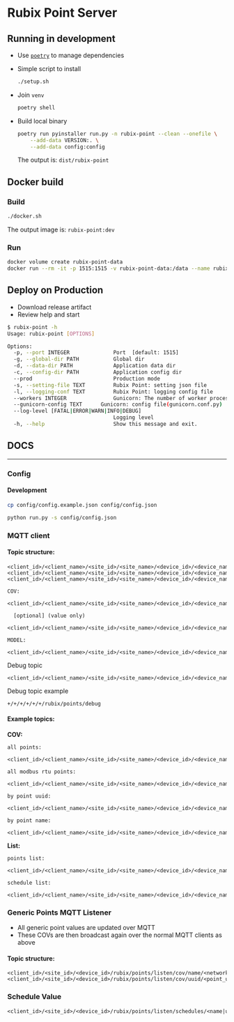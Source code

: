 # Rubix Point Server

## Running in development

- Use [`poetry`](https://github.com/python-poetry/poetry) to manage dependencies
- Simple script to install

    ```bash
    ./setup.sh
    ```

- Join `venv`

    ```bash
    poetry shell
    ```

- Build local binary

    ```bash
    poetry run pyinstaller run.py -n rubix-point --clean --onefile \
        --add-data VERSION:. \
        --add-data config:config
    ```

  The output is: `dist/rubix-point`

## Docker build

### Build

```bash
./docker.sh
```

The output image is: `rubix-point:dev`

### Run

```bash
docker volume create rubix-point-data
docker run --rm -it -p 1515:1515 -v rubix-point-data:/data --name rubix-point rubix-point:dev
```

## Deploy on Production

- Download release artifact
- Review help and start

```bash
$ rubix-point -h
Usage: rubix-point [OPTIONS]

Options:
  -p, --port INTEGER              Port  [default: 1515]
  -g, --global-dir PATH           Global dir
  -d, --data-dir PATH             Application data dir
  -c, --config-dir PATH           Application config dir
  --prod                          Production mode
  -s, --setting-file TEXT         Rubix Point: setting json file
  -l, --logging-conf TEXT         Rubix Point: logging config file
  --workers INTEGER               Gunicorn: The number of worker processes for handling requests.
  --gunicorn-config TEXT      Gunicorn: config file(gunicorn.conf.py)
  --log-level [FATAL|ERROR|WARN|INFO|DEBUG]
                                  Logging level
  -h, --help                      Show this message and exit.
```


## DOCS
___
### Config

#### Development
```bash
cp config/config.example.json config/config.json

python run.py -s config/config.json
```

### MQTT client
  
#### Topic structure:
```
<client_id>/<client_name>/<site_id>/<site_name>/<device_id>/<device_name>/rubix/points/value/<event>/...
<client_id>/<client_name>/<site_id>/<site_name>/<device_id>/<device_name>/rubix/points/value/cov/<all|value>/<Drivers>/<network_uuid>/<network_name>/<device_uuid>/<device_name>/<point_uuid>/<point_name>
<client_id>/<client_name>/<site_id>/<site_name>/<device_id>/<device_name>/rubix/points/value/model/<ModelEvent>/<model.uuid>
```
```
COV:
  <client_id>/<client_name>/<site_id>/<site_name>/<device_id>/<device_name>/rubix/points/value/cov/all/<driver>/<network_uuid>/<network_name>/<device_uuid>/<device_name>/<point_uuid>/<point_name>

  [optional] (value only)
  <client_id>/<client_name>/<site_id>/<site_name>/<device_id>/<device_name>/rubix/points/value/cov/value/<driver>/<network_uuid>/<network_name>/<device_uuid>/<device_name>/<point_uuid>/<point_name>

MODEL:
  <client_id>/<client_name>/<site_id>/<site_name>/<device_id>/<device_name>/rubix/points/value/model/<model>/<model.uuid>
```

Debug topic
```
<client_id>/<client_name>/<site_id>/<site_name>/<device_id>/<device_name>/rubix/points/debug
```

Debug topic example
```
+/+/+/+/+/+/rubix/points/debug
```

#### Example topics:

**COV:**
```
all points:
  <client_id>/<client_name>/<site_id>/<site_name>/<device_id>/<device_name>/rubix/points/value/cov/all/#

all modbus rtu points:
  <client_id>/<client_name>/<site_id>/<site_name>/<device_id>/<device_name>/rubix/points/value/cov/all/modbus/+/+/+/+/+/+

by point uuid:
  <client_id>/<client_name>/<site_id>/<site_name>/<device_id>/<device_name>/rubix/points/value/cov/all/+/+/+/+/+/<point_uuid>/+

by point name:
  <client_id>/<client_name>/<site_id>/<site_name>/<device_id>/<device_name>/rubix/points/value/cov/all/+/+/<network_name>/+/<device_name>/+/<point_name>
```
**List:**
```
points list:
  <client_id>/<client_name>/<site_id>/<site_name>/<device_id>/<device_name>/rubix/points/value/points
  
schedule list:
  <client_id>/<client_name>/<site_id>/<site_name>/<device_id>/<device_name>/rubix/points/value/schedules
```

### Generic Points MQTT Listener

- All generic point values are updated over MQTT
- These COVs are then broadcast again over the normal MQTT clients as above

#### Topic structure:

```
<client_id>/<site_id>/<device_id>/rubix/points/listen/cov/name/<network_name>/<device_name>/<point_name>
<client_id>/<site_id>/<device_id>/rubix/points/listen/cov/uuid/<point_uuid>
```

### Schedule Value
```
<client_id>/<site_id>/<device_id>/rubix/points/listen/schedules/<name|uuid>/<schedule_name|schedule_uuid>
```
